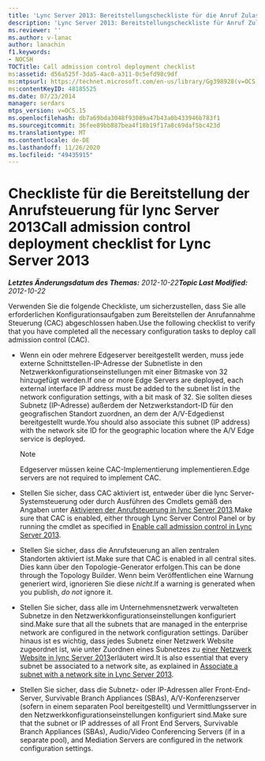 ```yaml
---
title: 'Lync Server 2013: Bereitstellungscheckliste für die Anruf Zulassungs Steuerung'
description: 'Lync Server 2013: Bereitstellungscheckliste für Anruf Zulassungs Steuerung.'
ms.reviewer: ''
ms.author: v-lanac
author: lanachin
f1.keywords:
- NOCSH
TOCTitle: Call admission control deployment checklist
ms:assetid: d56a525f-3da5-4ac0-a311-0c5efd98c9df
ms:mtpsurl: https://technet.microsoft.com/en-us/library/Gg398928(v=OCS.15)
ms:contentKeyID: 48185525
ms.date: 07/23/2014
manager: serdars
mtps_version: v=OCS.15
ms.openlocfilehash: db7a69bda3048f93089a47b43a0b433946b783f1
ms.sourcegitcommit: 36fee89bb887bea4f18b19f17a8c69daf5bc423d
ms.translationtype: MT
ms.contentlocale: de-DE
ms.lasthandoff: 11/26/2020
ms.locfileid: "49435915"
---
```

# <a name="call-admission-control-deployment-checklist-for-lync-server-2013"></a><span data-ttu-id="5f45b-103">Checkliste für die Bereitstellung der Anrufsteuerung für lync Server 2013</span><span class="sxs-lookup"><span data-stu-id="5f45b-103">Call admission control deployment checklist for Lync Server 2013</span></span>

<div data-xmlns="http://www.w3.org/1999/xhtml">

<div class="topic" data-xmlns="http://www.w3.org/1999/xhtml" data-msxsl="urn:schemas-microsoft-com:xslt" data-cs="https://msdn.microsoft.com/">

<div data-asp="https://msdn2.microsoft.com/asp">



</div>

<div id="mainSection">

<div id="mainBody"><span data-ttu-id="5f45b-104">

<span> </span></span><span class="sxs-lookup"><span data-stu-id="5f45b-104">

<span> </span></span></span>

<span data-ttu-id="5f45b-105">_**Letztes Änderungsdatum des Themas:** 2012-10-22_</span><span class="sxs-lookup"><span data-stu-id="5f45b-105">_**Topic Last Modified:** 2012-10-22_</span></span>

<span data-ttu-id="5f45b-106">Verwenden Sie die folgende Checkliste, um sicherzustellen, dass Sie alle erforderlichen Konfigurationsaufgaben zum Bereitstellen der Anrufannahme Steuerung (CAC) abgeschlossen haben.</span><span class="sxs-lookup"><span data-stu-id="5f45b-106">Use the following checklist to verify that you have completed all the necessary configuration tasks to deploy call admission control (CAC).</span></span>

  - <span data-ttu-id="5f45b-107">Wenn ein oder mehrere Edgeserver bereitgestellt werden, muss jede externe Schnittstellen-IP-Adresse der Subnetliste in den Netzwerkkonfigurationseinstellungen mit einer Bitmaske von 32 hinzugefügt werden.</span><span class="sxs-lookup"><span data-stu-id="5f45b-107">If one or more Edge Servers are deployed, each external interface IP address must be added to the subnet list in the network configuration settings, with a bit mask of 32.</span></span> <span data-ttu-id="5f45b-108">Sie sollten dieses Subnetz (IP-Adresse) außerdem der Netzwerkstandort-ID für den geografischen Standort zuordnen, an dem der A/V-Edgedienst bereitgestellt wurde.</span><span class="sxs-lookup"><span data-stu-id="5f45b-108">You should also associate this subnet (IP address) with the network site ID for the geographic location where the A/V Edge service is deployed.</span></span>
    
    <div>
    

    > [!NOTE]  
    > <span data-ttu-id="5f45b-109">Edgeserver müssen keine CAC-Implementierung implementieren.</span><span class="sxs-lookup"><span data-stu-id="5f45b-109">Edge servers are not required to implement CAC.</span></span>

    
    </div>

  - <span data-ttu-id="5f45b-110">Stellen Sie sicher, dass CAC aktiviert ist, entweder über die lync Server-Systemsteuerung oder durch Ausführen des Cmdlets gemäß den Angaben unter [Aktivieren der Anrufsteuerung in lync Server 2013](lync-server-2013-enable-call-admission-control.md).</span><span class="sxs-lookup"><span data-stu-id="5f45b-110">Make sure that CAC is enabled, either through Lync Server Control Panel or by running the cmdlet as specified in [Enable call admission control in Lync Server 2013](lync-server-2013-enable-call-admission-control.md).</span></span>

  - <span data-ttu-id="5f45b-111">Stellen Sie sicher, dass die Anrufsteuerung an allen zentralen Standorten aktiviert ist.</span><span class="sxs-lookup"><span data-stu-id="5f45b-111">Make sure that CAC is enabled in all central sites.</span></span> <span data-ttu-id="5f45b-112">Dies kann über den Topologie-Generator erfolgen.</span><span class="sxs-lookup"><span data-stu-id="5f45b-112">This can be done through the Topology Builder.</span></span> <span data-ttu-id="5f45b-113">Wenn beim Veröffentlichen eine Warnung generiert wird, ignorieren Sie diese *nicht*.</span><span class="sxs-lookup"><span data-stu-id="5f45b-113">If a warning is generated when you publish, *do not* ignore it.</span></span>

  - <span data-ttu-id="5f45b-114">Stellen Sie sicher, dass alle im Unternehmensnetzwerk verwalteten Subnetze in den Netzwerkkonfigurationseinstellungen konfiguriert sind.</span><span class="sxs-lookup"><span data-stu-id="5f45b-114">Make sure that all the subnets that are managed in the enterprise network are configured in the network configuration settings.</span></span> <span data-ttu-id="5f45b-115">Darüber hinaus ist es wichtig, dass jedes Subnetz einer Netzwerk Website zugeordnet ist, wie unter Zuordnen eines Subnetzes zu [einer Netzwerk Website in lync Server 2013](lync-server-2013-associate-a-subnet-with-a-network-site.md)erläutert wird.</span><span class="sxs-lookup"><span data-stu-id="5f45b-115">It is also essential that every subnet be associated to a network site, as explained in [Associate a subnet with a network site in Lync Server 2013](lync-server-2013-associate-a-subnet-with-a-network-site.md).</span></span>

  - <span data-ttu-id="5f45b-116">Stellen Sie sicher, dass die Subnetz- oder IP-Adressen aller Front-End-Server, Survivable Branch Appliances (SBAs), A/V-Konferenzserver (sofern in einem separaten Pool bereitgestellt) und Vermittlungsserver in den Netzwerkkonfigurationseinstellungen konfiguriert sind.</span><span class="sxs-lookup"><span data-stu-id="5f45b-116">Make sure that the subnet or IP addresses of all Front End Servers, Survivable Branch Appliances (SBAs), Audio/Video Conferencing Servers (if in a separate pool), and Mediation Servers are configured in the network configuration settings.</span></span>

<span data-ttu-id="5f45b-117"></div>

<span> </span>

</div>

</div>

</span><span class="sxs-lookup"><span data-stu-id="5f45b-117"></div>

<span> </span>

</div>

</div>

</span></span></div>

